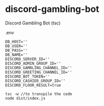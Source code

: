 # discord-gambling-bot
Discord Gambling Bot (tsc)

.env
```
DB_HOST=''
DB_USER=''
DB_PASS=''
DB_NAME=''
DISCORD_SERVER_ID=''
DISCORD_ADMIN_GROUP_ID=''
DISCORD_GAMBLING_CHANNEL_ID=''
DISCORD_GREETING_CHANNEL_ID=''
DISCORD_BOT_TOKEN=''
DISCORD_CASHIER_GROUP_ID=''
DISCORD_FLOOR_RESULT=true
```

```
tsc -w //to transpile the code
node dist/index.js
```